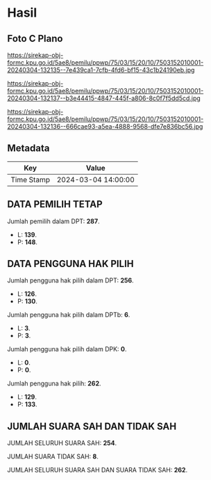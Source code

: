 # Hasil

## Foto C Plano

https://sirekap-obj-formc.kpu.go.id/5ae8/pemilu/ppwp/75/03/15/20/10/7503152010001-20240304-132135--7e439ca1-7cfb-4fd6-bf15-43c1b24190eb.jpg

https://sirekap-obj-formc.kpu.go.id/5ae8/pemilu/ppwp/75/03/15/20/10/7503152010001-20240304-132137--b3e44415-4847-445f-a806-8c0f7f5dd5cd.jpg

https://sirekap-obj-formc.kpu.go.id/5ae8/pemilu/ppwp/75/03/15/20/10/7503152010001-20240304-132136--666cae93-a5ea-4888-9568-dfe7e836bc56.jpg


## Metadata

| Key        | Value               |
| ---------- | ------------------- |
| Time Stamp | 2024-03-04 14:00:00 |


## DATA PEMILIH TETAP

Jumlah pemilih dalam DPT: **287**.
 * L: **139**.
 * P: **148**.

## DATA PENGGUNA HAK PILIH

Jumlah pengguna hak pilih dalam DPT: **256**.
 * L: **126**.
 * P: **130**.

Jumlah pengguna hak pilih dalam DPTb: **6**.
 * L: **3**.
 * P: **3**.

Jumlah pengguna hak pilih dalam DPK: **0**.
 * L: **0**.
 * P: **0**.

Jumlah pengguna hak pilih: **262**.
 * L: **129**.
 * P: **133**.

## JUMLAH SUARA SAH DAN TIDAK SAH

JUMLAH SELURUH SUARA SAH: **254**.

JUMLAH SUARA TIDAK SAH: **8**.

JUMLAH SELURUH SUARA SAH DAN SUARA TIDAK SAH: **262**.


